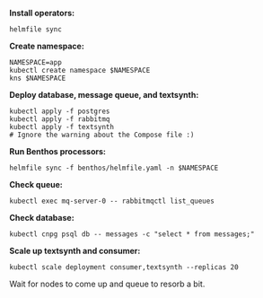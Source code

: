 **Install operators:**

```
helmfile sync
```

**Create namespace:**

```
NAMESPACE=app
kubectl create namespace $NAMESPACE
kns $NAMESPACE
```

**Deploy database, message queue, and textsynth:**

```
kubectl apply -f postgres
kubectl apply -f rabbitmq
kubectl apply -f textsynth
# Ignore the warning about the Compose file :)
```

**Run Benthos processors:**

```
helmfile sync -f benthos/helmfile.yaml -n $NAMESPACE
```

**Check queue:**

```
kubectl exec mq-server-0 -- rabbitmqctl list_queues
```

**Check database:**

```
kubectl cnpg psql db -- messages -c "select * from messages;"
```

**Scale up textsynth and consumer:**

```
kubectl scale deployment consumer,textsynth --replicas 20
```

Wait for nodes to come up and queue to resorb a bit.

